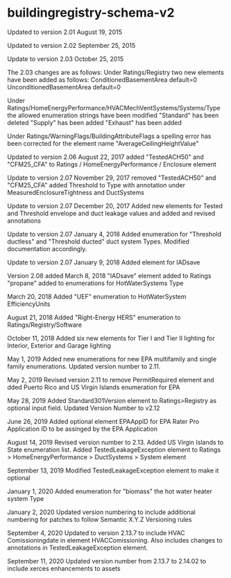 # buildingregistry-schema-v2
Updated to version 2.01 August 19, 2015

Updated to version 2.02 September 25, 2015

Update to version 2.03 October 25, 2015

The 2.03 changes are as follows:
Under Ratings/Registry two new elements have been added as follows:
    ConditionedBasementArea default=0
    UnconditionedBasementArea default=0
    
Under Ratings/HomeEnergyPerformance/HVACMechVentSystems/Systems/Type the allowed enumeration strings have been modified
    "Standard" has been deleted
    "Supply" has been added
    "Exhaust" has been added
    
Under Ratings/WarningFlags/BuildingAttributeFlags a spelling error has been corrected for the element name
    "AverageCeilingHeightValue"
    
Updated to version 2.06 August 22, 2017
    added "TestedACH50" and "CFM25_CFA" to  Ratings / HomeEnergyPerformance / Enclosure element

Update to version 2.07 November 29, 2017
    removed "TestedACH50" and "CFM25_CFA"
    added Threshold to Type with annotation under MeasuredEnclosureTightness and DuctSystems
    
Update to version 2.07 December 20, 2017
    Added new elements for Tested and Threshold envelope and duct leakage values and 
    added and revised annotations
    
Update to version 2.07 January 4, 2018
    Added enumeration for "Threshold ductless" and "Threshold ducted" duct system Types. 
    Modified documentation accordingly.
    
Update to version 2.07 January 9, 2018
    Added element for IADsave 

Version 2.08 added March 8, 2018
    "IADsave" element added to Ratings
    "propane" added to enumerations for HotWaterSystems Type
    
March 20, 2018
    Added "UEF" enumeration to HotWaterSystem EfficiencyUnits
    
August 21, 2018
    Added "Right-Energy HERS" enumeration to Ratings/Registry/Software

October 11, 2018
    Added six new elements for Tier I and Tier II lighting for Interior, Exterior and Garage lighting
    
May 1, 2019
    Added new enumerations for new EPA multifamily and single family enumerations. Updated version number to 2.11.

May 2, 2019
    Revised version 2.11 to remove PermitRequired element and dded Puerto Rico and US Virgin Islands enumeration for EPA
    
May 28, 2019
    Added Standard301Version element to Ratings>Registry as optional input field. Updated Version Number to v2.12
    
June 26, 2019
    Added optional element EPAAppID for EPA Rater Pro Application ID to be assinged by the EPA Application

August 14, 2019
    Revised version number to 2.13. Added US Virgin Islands to State enumeration list. Added TestedLeakageException element to Ratings > HomeEnergyPerformance > DuctSystems > System element
    
September 13, 2019
    Modified TestedLeakageException element to make it optional
       
January 1, 2020
    Added enumeration for "biomass" the hot water heater system Type

January 2, 2020
    Updated version numbering to include additional numbering for patches to follow Semantic X.Y.Z Versioning rules
    
September 4, 2020
    Updated to version 2.13.7 to include HVAC Comissioningdate in element HVACComissioning. Also includes changes to annotations in TestedLeakageException element.

September 11, 2020
    Updated version number from 2.13.7 to 2.14.02 to include xerces enhancements to assets

